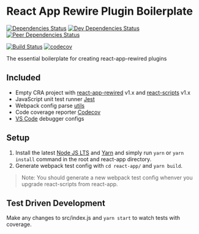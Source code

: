 # React App Rewire Plugin Boilerplate

[![Dependencies Status](https://david-dm.org/psychobolt/react-app-rewire-plugin-boilerplate.svg)](https://david-dm.org/psychobolt/react-app-rewire-plugin-boilerplate)
[![Dev Dependencies Status](https://david-dm.org/psychobolt/react-app-rewire-plugin-boilerplate/dev-status.svg)](https://david-dm.org/psychobolt/react-app-rewire-plugin-boilerplate?type=dev)
[![Peer Dependencies Status](https://david-dm.org/psychobolt/react-app-rewire-plugin-boilerplate/peer-status.svg)](https://david-dm.org/psychobolt/react-app-rewire-plugin-boilerplate?type=peer)

[![Build Status](https://travis-ci.org/psychobolt/react-app-rewire-plugin-boilerplate.svg?branch=master)](https://travis-ci.org/psychobolt/react-app-rewire-plugin-boilerplate)
[![codecov](https://codecov.io/gh/psychobolt/react-app-rewire-plugin-boilerplate/branch/master/graph/badge.svg)](https://codecov.io/gh/psychobolt/react-app-rewire-plugin-boilerplate)


The essential boilerplate for creating react-app-rewired plugins

## Included

- Empty CRA project with [react-app-rewired](https://github.com/timarney/react-app-rewired) v1.x and [react-scripts](https://www.npmjs.com/package/react-scripts) v1.x
- JavaScript unit test runner [Jest](https://facebook.github.io/jest/)
- Webpack config parse [utils](src/utils.js)
- Code coverage reporter [Codecov](https://codecov.io/)
- [VS Code](https://code.visualstudio.com) debugger configs

## Setup

1. Install the latest [Node JS LTS](https://nodejs.org/) and [Yarn](https://yarnpkg.com) and simply run ```yarn``` or ```yarn install``` command in the root and react-app directory.
2. Generate webpack test config with ```cd react-app/``` and ```yarn build```.

> Note: You should generate a new webpack test config whenver you upgrade react-scripts from react-app.

## Test Driven Development

Make any changes to src/index.js and ```yarn start``` to watch tests with coverage.